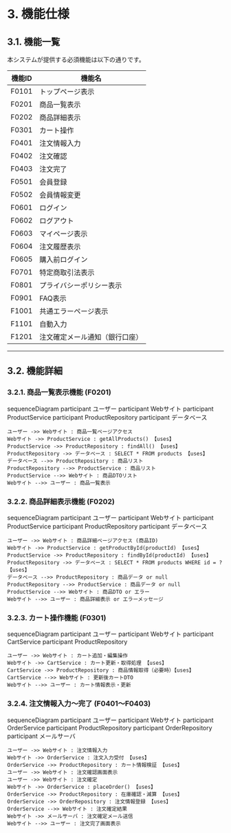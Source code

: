 # 3. 機能仕様
## 3.1. 機能一覧

本システムが提供する必須機能は以下の通りです。

| 機能ID | 機能名                   |
|--------|--------------------------|
| F0101  | トップページ表示          |
| F0201  | 商品一覧表示              |
| F0202  | 商品詳細表示              |
| F0301  | カート操作                |
| F0401  | 注文情報入力              |
| F0402  | 注文確認                  |
| F0403  | 注文完了                  |
| F0501  | 会員登録                  |
| F0502  | 会員情報変更              |
| F0601  | ログイン                  |
| F0602  | ログアウト                |
| F0603  | マイページ表示            |
| F0604  | 注文履歴表示              |
| F0605  | 購入前ログイン            |
| F0701  | 特定商取引法表示          |
| F0801  | プライバシーポリシー表示  |
| F0901  | FAQ表示                   |
| F1001  | 共通エラーページ表示      |
| F1101  | 自動入力                  |
| F1201  | 注文確定メール通知（銀行口座） |

---

## 3.2. 機能詳細

### 3.2.1. 商品一覧表示機能 (F0201)
<div class='mermaid'>
sequenceDiagram
    participant ユーザー
    participant Webサイト
    participant ProductService
    participant ProductRepository
    participant データベース

    ユーザー ->> Webサイト : 商品一覧ページアクセス
    Webサイト ->> ProductService : getAllProducts() 【uses】
    ProductService ->> ProductRepository : findAll() 【uses】
    ProductRepository ->> データベース : SELECT * FROM products 【uses】
    データベース -->> ProductRepository : 商品リスト
    ProductRepository -->> ProductService : 商品リスト
    ProductService -->> Webサイト : 商品DTOリスト
    Webサイト -->> ユーザー : 商品一覧表示
</div>

### 3.2.2. 商品詳細表示機能 (F0202)
<div class='mermaid'>
sequenceDiagram
    participant ユーザー
    participant Webサイト
    participant ProductService
    participant ProductRepository
    participant データベース

    ユーザー ->> Webサイト : 商品詳細ページアクセス (商品ID)
    Webサイト ->> ProductService : getProductById(productId) 【uses】
    ProductService ->> ProductRepository : findById(productId) 【uses】
    ProductRepository ->> データベース : SELECT * FROM products WHERE id = ? 【uses】
    データベース -->> ProductRepository : 商品データ or null
    ProductRepository -->> ProductService : 商品データ or null
    ProductService -->> Webサイト : 商品DTO or エラー
    Webサイト -->> ユーザー : 商品詳細表示 or エラーメッセージ
</div>

### 3.2.3. カート操作機能 (F0301)
<div class='mermaid'>
sequenceDiagram
    participant ユーザー
    participant Webサイト
    participant CartService
    participant ProductRepository

    ユーザー ->> Webサイト : カート追加・編集操作
    Webサイト ->> CartService : カート更新・取得処理 【uses】
    CartService ->> ProductRepository : 商品情報取得（必要時）【uses】
    CartService -->> Webサイト : 更新後カートDTO
    Webサイト -->> ユーザー : カート情報表示・更新
</div>

### 3.2.4. 注文情報入力～完了 (F0401～F0403)
<div class='mermaid'>
sequenceDiagram
    participant ユーザー
    participant Webサイト
    participant OrderService
    participant ProductRepository
    participant OrderRepository
    participant メールサーバ

    ユーザー ->> Webサイト : 注文情報入力
    Webサイト ->> OrderService : 注文入力受付 【uses】
    OrderService ->> ProductRepository : カート情報検証 【uses】
    ユーザー ->> Webサイト : 注文確認画面表示
    ユーザー ->> Webサイト : 注文確定
    Webサイト ->> OrderService : placeOrder() 【uses】
    OrderService ->> ProductRepository : 在庫確認・減算 【uses】
    OrderService ->> OrderRepository : 注文情報登録 【uses】
    OrderService -->> Webサイト : 注文確定結果
    Webサイト ->> メールサーバ : 注文確定メール送信
    Webサイト -->> ユーザー : 注文完了画面表示
</div>



